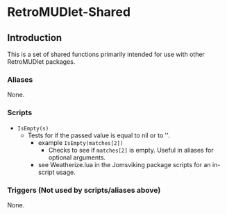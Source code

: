 # RetroMUDlet-Shared

## Introduction

This is a set of shared functions primarily intended for use with other RetroMUDlet packages.

### Aliases

None.

### Scripts

* `IsEmpty(s)`
  * Tests for if the passed value is equal to nil or to ''.
    * example `IsEmpty(matches[2])`
      * Checks to see if `matches[2]` is empty. Useful in aliases for optional arguments.
    * see Weatherize.lua in the Jomsviking package scripts for an in-script usage.

### Triggers (Not used by scripts/aliases above)

None.
